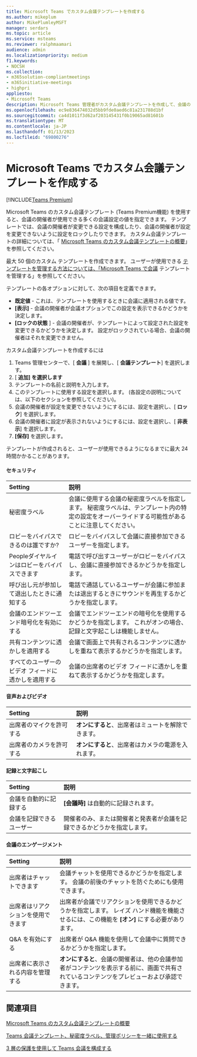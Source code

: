 ```yaml
---
title: Microsoft Teams でカスタム会議テンプレートを作成する
ms.author: mikeplum
author: MikePlumleyMSFT
manager: serdars
ms.topic: article
ms.service: msteams
ms.reviewer: ralphmaamari
audience: admin
ms.localizationpriority: medium
f1.keywords:
- NOCSH
ms.collection:
- m365solution-compliantmeetings
- m365initiative-meetings
- highpri
appliesto:
- Microsoft Teams
description: Microsoft Teams 管理者がカスタム会議テンプレートを作成して、会議のセキュリティとコンプライアンスを強化するために会議開催者の設定を設定または適用する方法について説明します。
ms.openlocfilehash: ec9e836474032d5bb9fde0aed6c81a231788d1bf
ms.sourcegitcommit: ca4d1011f3d62af203145431f0b19065ad81601b
ms.translationtype: MT
ms.contentlocale: ja-JP
ms.lasthandoff: 01/13/2023
ms.locfileid: "69800276"
---
```

# <a name="create-a-custom-meeting-template-in-microsoft-teams"></a>Microsoft Teams でカスタム会議テンプレートを作成する

[!INCLUDE[Teams Premium](includes/teams-premium-ecm.md)]

Microsoft Teams のカスタム会議テンプレート (Teams Premium機能) を使用すると、会議の開催者が使用できる多くの会議設定の値を指定できます。 テンプレートでは、会議の開催者が変更できる設定を構成したり、会議の開催者が設定を変更できないように設定をロックしたりできます。 カスタム会議テンプレートの詳細については、「 [Microsoft Teams のカスタム会議テンプレートの概要](custom-meeting-templates-overview.md)」を参照してください。

最大 50 個のカスタム テンプレートを作成できます。 ユーザーが使用できる [テンプレートを管理する方法については、「Microsoft Teams で会議](manage-meeting-templates.md) テンプレートを管理する」を参照してください。

テンプレートの各オプションに対して、次の項目を定義できます。

- **既定値** - これは、テンプレートを使用するときに会議に適用される値です。
- **[表示]** - 会議の開催者が会議オプションでこの設定を表示できるかどうかを決定します。 
- **[ロックの状態** ] - 会議の開催者が、テンプレートによって設定された設定を変更できるかどうかを決定します。 設定がロックされている場合、会議の開催者はそれを変更できません。

カスタム会議テンプレートを作成するには

1. Teams 管理センターで、[ **会議** ] を展開し、[ **会議テンプレート**] を選択します。
1. [ **追加] を選択します**
1. テンプレートの名前と説明を入力します。
1. このテンプレートに使用する設定を選択します。 (各設定の説明については、以下のセクションを参照してください)。
1. 会議の開催者が設定を変更できないようにするには、設定を選択し、[ **ロック**] を選択します。
1. 会議の開催者に設定が表示されないようにするには、設定を選択し、[ **非表示**] を選択します。
1. **[保存]** を選択します。

テンプレートが作成されると、ユーザーが使用できるようになるまでに最大 24 時間かかることがあります。

#### <a name="security"></a>セキュリティ

|Setting|説明|
|:------|:----------|
|秘密度ラベル|会議に使用する会議の秘密度ラベルを指定します。 秘密度ラベルは、テンプレート内の特定の設定をオーバーライドする可能性があることに注意してください。|
|ロビーをバイパスできるのは誰ですか?|ロビーをバイパスして会議に直接参加できるユーザーを指定します。|
|Peopleダイヤルインはロビーをバイパスできます|電話で呼び出すユーザーがロビーをバイパスし、会議に直接参加できるかどうかを指定します。|
|呼び出し元が参加して退出したときに通知する|電話で通話しているユーザーが会議に参加または退出するときにサウンドを再生するかどうかを指定します。|
|会議のエンドツーエンド暗号化を有効にする|会議でエンドツーエンドの暗号化を使用するかどうかを指定します。 これがオンの場合、記録と文字起こしは機能しません。|
|共有コンテンツに透かしを適用する|会議で画面上で共有されるコンテンツに透かしを重ねて表示するかどうかを指定します。|
|すべてのユーザーのビデオ フィードに透かしを適用する|会議の出席者のビデオ フィードに透かしを重ねて表示するかどうかを指定します。|

#### <a name="audio-and-video"></a>音声およびビデオ

|Setting|説明|
|:------|:----------|
|出席者のマイクを許可する|**オンにすると**、出席者はミュートを解除できます。|
|出席者のカメラを許可する|**オンにすると**、出席者はカメラの電源を入れます。|

#### <a name="recording-and-transcription"></a>記録と文字起こし

|Setting|説明|
|:------|:----------|
|会議を自動的に記録する|**[会議時]** は自動的に記録されます。|
|会議を記録できるユーザー|開催者のみ、または開催者と発表者が会議を記録できるかどうかを指定します。|

#### <a name="meeting-engagement"></a>会議のエンゲージメント

|Setting|説明|
|:------|:----------|
|出席者はチャットできます|会議チャットを使用できるかどうかを指定します。 会議の前後のチャットを防ぐためにも使用できます。|
|出席者はリアクションを使用できます|出席者が会議でリアクションを使用できるかどうかを指定します。 レイズ ハンド機能を機能させるには、この機能を **[オン]** にする必要があります。|
|Q&A を有効にする|出席者が Q&A 機能を使用して会議中に質問できるかどうかを指定します。|
|出席者に表示される内容を管理する|**オンにすると**、会議の開催者は、他の会議参加者がコンテンツを表示する前に、画面で共有されているコンテンツをプレビューおよび承認できます。|

## <a name="related-topics"></a>関連項目

[Microsoft Teams のカスタム会議テンプレートの概要](custom-meeting-templates-overview.md)

[Teams 会議テンプレート、秘密度ラベル、管理ポリシーを一緒に使用する](meeting-templates-sensitivity-labels-policies.md)

[3 層の保護を使用して Teams 会議を構成する](configure-meetings-three-tiers-protection.md)

